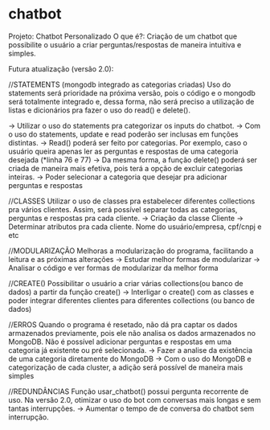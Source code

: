 # chatbot
Projeto: Chatbot Personalizado
O que é?: Criação de um chatbot que possibilite o usuário a criar perguntas/respostas de maneira intuitiva e simples.

Futura atualização (versão 2.0):

//STATEMENTS (mongodb integrado as categorias criadas)
Uso do statements será prioridade na próxima versão, pois o código e o mongodb será
totalmente integrado e, dessa forma, não será preciso a utilização de listas e dicionários
pra fazer o uso do read() e delete().

-> Utilizar o uso do statements pra categorizar os inputs do chatbot.
-> Com o uso do statements, update e read poderão ser inclusas em funções distintas.
-> Read() poderá ser feito por categorias. Por exemplo, caso o usuário queira apenas ler
as perguntas e respostas de uma categoria desejada (*linha 76 e 77)
-> Da mesma forma, a função delete() poderá ser criada de maneira mais efetiva,
pois terá a opção de excluir categorias inteiras.
-> Poder selecionar a categoria que desejar pra adicionar perguntas e respostas

//CLASSES
Utilizar o uso de classes pra estabelecer diferentes collections pra vários clientes. Assim, será
possível separar todas as categorias, perguntas e respostas pra cada cliente.
-> Criação da classe Cliente
-> Determinar atributos pra cada cliente. Nome do usuário/empresa, cpf/cnpj e etc

//MODULARIZAÇÃO
Melhoras a modularização do programa, facilitando a leitura e as próximas alterações
-> Estudar melhor formas de modularizar
-> Analisar o código e ver formas de modularizar da melhor forma

//CREATE()
Possibilitar o usuário a criar várias collections(ou banco de dados) a partir da função create()
-> Interligar o create() com as classes e poder integrar diferentes clientes para diferentes
collections (ou banco de dados)

//ERROS
Quando o programa é resetado, não dá pra captar os dados armazenados previamente, pois ele não analisa
os dados armazenados no MongoDB. Não é possível adicionar perguntas e respostas em uma categoria já existente
ou pré selecionada.
-> Fazer a analise da existência de uma categoria diretamente do MongoDB
-> Com o uso do MongoDB e categorização de cada cluster, a adição será possível de maneira mais simples

//REDUNDÂNCIAS
Função usar_chatbot() possui pergunta recorrente de uso. Na versão 2.0, otimizar o uso do bot com
conversas mais longas e sem tantas interrupções.
-> Aumentar o tempo de de conversa do chatbot sem interrupção.




